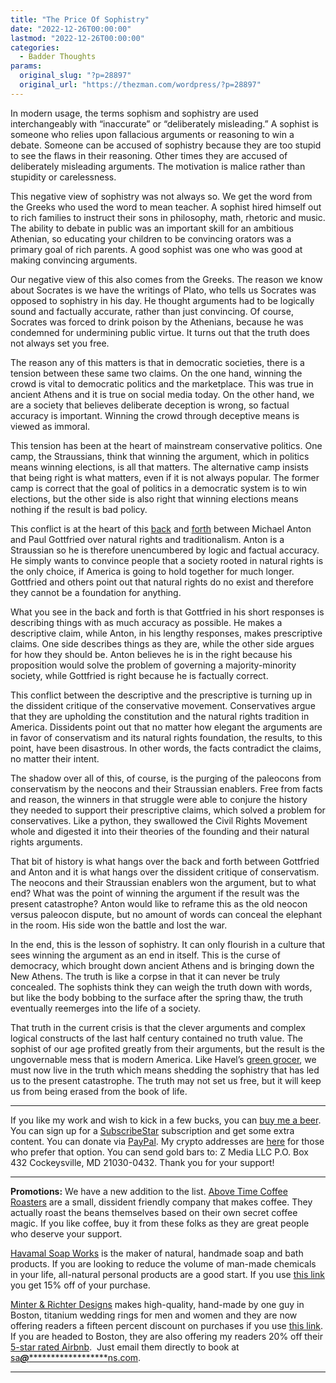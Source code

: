 ```yaml
---
title: "The Price Of Sophistry"
date: "2022-12-26T00:00:00"
lastmod: "2022-12-26T00:00:00"
categories:
  - Badder Thoughts
params:
  original_slug: "?p=28897"
  original_url: "https://thezman.com/wordpress/?p=28897"
---
```


In modern usage, the terms sophism and sophistry are used
interchangeably with “inaccurate” or “deliberately misleading.” A
sophist is someone who relies upon fallacious arguments or reasoning to
win a debate. Someone can be accused of sophistry because they are too
stupid to see the flaws in their reasoning. Other times they are accused
of deliberately misleading arguments. The motivation is malice rather
than stupidity or carelessness.

This negative view of sophistry was not always so. We get the word from
the Greeks who used the word to mean teacher. A sophist hired himself
out to rich families to instruct their sons in philosophy, math,
rhetoric and music. The ability to debate in public was an important
skill for an ambitious Athenian, so educating your children to be
convincing orators was a primary goal of rich parents. A good sophist
was one who was good at making convincing arguments.

Our negative view of this also comes from the Greeks. The reason we know
about Socrates is we have the writings of Plato, who tells us Socrates
was opposed to sophistry in his day. He thought arguments had to be
logically sound and factually accurate, rather than just convincing. Of
course, Socrates was forced to drink poison by the Athenians, because he
was condemned for undermining public virtue. It turns out that the truth
does not always set you free.

The reason any of this matters is that in democratic societies, there is
a tension between these same two claims. On the one hand, winning the
crowd is vital to democratic politics and the marketplace. This was true
in ancient Athens and it is true on social media today. On the other
hand, we are a society that believes deliberate deception is wrong, so
factual accuracy is important. Winning the crowd through deceptive means
is viewed as immoral.

This tension has been at the heart of mainstream conservative politics.
One camp, the Straussians, think that winning the argument, which in
politics means winning elections, is all that matters. The alternative
camp insists that being right is what matters, even if it is not always
popular. The former camp is correct that the goal of politics in a
democratic system is to win elections, but the other side is also right
that winning elections means nothing if the result is bad policy.

This conflict is at the heart of this <a
href="https://amgreatness.com/2022/12/17/natural-right-and-the-traditional-reproach/"
rel="noopener" target="_blank">back</a> and <a
href="https://amgreatness.com/2022/12/22/contra-michael-anton-and-americas-natural-right-underpinnings/"
rel="noopener" target="_blank">forth</a> between Michael Anton and Paul
Gottfried over natural rights and traditionalism. Anton is a Straussian
so he is therefore unencumbered by logic and factual accuracy. He simply
wants to convince people that a society rooted in natural rights is the
only choice, if America is going to hold together for much longer.
Gottfried and others point out that natural rights do no exist and
therefore they cannot be a foundation for anything.

What you see in the back and forth is that Gottfried in his short
responses is describing things with as much accuracy as possible. He
makes a descriptive claim, while Anton, in his lengthy responses, makes
prescriptive claims. One side describes things as they are, while the
other side argues for how they should be. Anton believes he is in the
right because his proposition would solve the problem of governing a
majority-minority society, while Gottfried is right because he is
factually correct.

This conflict between the descriptive and the prescriptive is turning up
in the dissident critique of the conservative movement. Conservatives
argue that they are upholding the constitution and the natural rights
tradition in America. Dissidents point out that no matter how elegant
the arguments are in favor of conservatism and its natural rights
foundation, the results, to this point, have been disastrous. In other
words, the facts contradict the claims, no matter their intent.

The shadow over all of this, of course, is the purging of the paleocons
from conservatism by the neocons and their Straussian enablers. Free
from facts and reason, the winners in that struggle were able to conjure
the history they needed to support their prescriptive claims, which
solved a problem for conservatives. Like a python, they swallowed the
Civil Rights Movement whole and digested it into their theories of the
founding and their natural rights arguments.

That bit of history is what hangs over the back and forth between
Gottfried and Anton and it is what hangs over the dissident critique of
conservatism. The neocons and their Straussian enablers won the
argument, but to what end? What was the point of winning the argument if
the result was the present catastrophe? Anton would like to reframe this
as the old neocon versus paleocon dispute, but no amount of words can
conceal the elephant in the room. His side won the battle and lost the
war.

In the end, this is the lesson of sophistry. It can only flourish in a
culture that sees winning the argument as an end in itself. This is the
curse of democracy, which brought down ancient Athens and is bringing
down the New Athens. The truth is like a corpse in that it can never be
truly concealed. The sophists think they can weigh the truth down with
words, but like the body bobbing to the surface after the spring thaw,
the truth eventually reemerges into the life of a society.

That truth in the current crisis is that the clever arguments and
complex logical constructs of the last half century contained no truth
value. The sophist of our age profited greatly from their arguments, but
the result is the ungovernable mess that is modern America. Like Havel’s
<a
href="https://hac.bard.edu/amor-mundi/the-power-of-the-powerless-vaclav-havel-2011-12-23"
rel="noopener" target="_blank">green grocer</a>, we must now live in the
truth which means shedding the sophistry that has led us to the present
catastrophe. The truth may not set us free, but it will keep us from
being erased from the book of life.

------------------------------------------------------------------------

If you like my work and wish to kick in a few bucks, you can
<a href="https://www.buymeacoffee.com/mujolulu" rel="noopener"
target="_blank">buy me a beer</a>. You can sign up for a
<a href="https://www.subscribestar.com/the-z-blog" rel="noopener"
target="_blank">SubscribeStar</a> subscription and get some extra
content. You can donate via <a
href="https://www.paypal.com/donate/?cmd=_s-xclick&amp;hosted_button_id=UDAS2Q8JYA6CN&amp;source=url"
rel="noopener" target="_blank">PayPal</a>. My crypto addresses are
<a href="https://thezman.com/wordpress/?page_id=22713" rel="noopener"
target="_blank">here</a> for those who prefer that option. You can send
gold bars to: Z Media LLC P.O. Box 432 Cockeysville, MD 21030-0432.
Thank you for your support!

------------------------------------------------------------------------

**Promotions:** We have a new addition to the list.
<a href="https://abovetimecoffee.com/" rel="noopener"
target="_blank">Above Time Coffee Roasters</a> are a small, dissident
friendly company that makes coffee. They actually roast the beans
themselves based on their own secret coffee magic. If you like coffee,
buy it from these folks as they are great people who deserve your
support.

<a href="https://havamalsoapworks.com/" rel="noopener"
target="_blank">Havamal Soap Works</a> is the maker of natural, handmade
soap and bath products. If you are looking to reduce the volume of
man-made chemicals in your life, all-natural personal products are a
good start. If you use
<a href="https://havamalsoapworks.com/discount/ZMAN" rel="noopener"
target="_blank">this link</a> you get 15% off of your purchase.

<a href="https://www.minterandrichterdesigns.com/"
rel="noreferrer nofollow noopener" target="_blank">Minter &amp; Richter
Designs</a> makes high-quality, hand-made by one guy in Boston, titanium
wedding rings for men and women and they are now offering readers a
fifteen percent discount on purchases if you use
<a href="https://www.minterandrichterdesigns.com/discount/ZMAN"
rel="noreferrer nofollow noopener" target="_blank">this link</a>.
<span class="highlight"><span class="colour"><span class="font"><span class="size">If
you are headed to Boston, they are also offering my readers 20% off
their <a
href="https://www.airbnb.com/users/7988017/listings?user_id=7988017&amp;s=3"
rel="noopener noreferrer" target="_blank">5-star rated Airbnb</a>.  Just
email them directly to book at
<a href="mailto:sa***@*********************ns.com"
data-original-string="FhkUijpCXhqDgskVvux6cg==cb7mUxToycUMugsrp/466sk2J8aqxOapGjlEeEDnCZu96VMUbosFUYJcAD2lay9dzJY"><span
class="apbct-email-encoder"
data-original-string="PtamM7l7sO/V/R0cWro2Kg==cb7rcev7JzYCszdyrxB3gTudgAKkJsd9w/Qafy9E4W6PB8SAbuMpZBRY1HP+9Egysr/"
title="This contact has been encoded by Anti-Spam by CleanTalk. Click to decode. To finish the decoding make sure that JavaScript is enabled in your browser.">sa<span
class="apbct-blur">***</span>@<span
class="apbct-blur">*********************</span>ns.com</span></a>.</span></span></span></span>

------------------------------------------------------------------------
